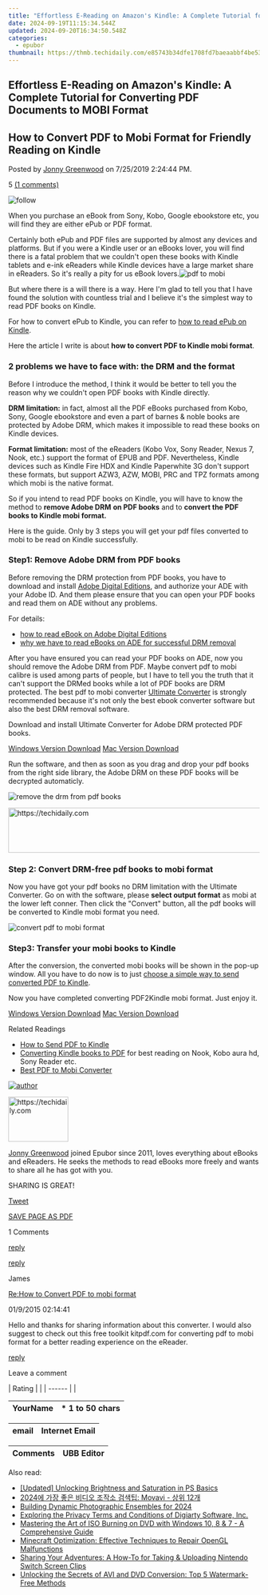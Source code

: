 ```yaml
---
title: "Effortless E-Reading on Amazon's Kindle: A Complete Tutorial for Converting PDF Documents to MOBI Format"
date: 2024-09-19T11:15:34.544Z
updated: 2024-09-20T16:34:50.548Z
categories:
  - epubor
thumbnail: https://thmb.techidaily.com/e85743b34dfe1708fd7baeaabbf4be530a9d0acc972c34955c94cad23467f1e0.jpg
---
```


## Effortless E-Reading on Amazon's Kindle: A Complete Tutorial for Converting PDF Documents to MOBI Format

## How to Convert PDF to Mobi Format for Friendly Reading on Kindle

Posted by [Jonny Greenwood](https://plus.google.com/u/0/+JonnyGreenwood999) on 7/25/2019 2:24:44 PM.

5 [(1 comments)](http://www.epubor.com/#comment-area) 

![follow](http://www.epubor.com/images/follow.png)

When you purchase an eBook from Sony, Kobo, Google ebookstore etc, you will find they are either ePub or PDF format.

Certainly both ePub and PDF files are supported by almost any devices and platforms. But if you were a Kindle user or an eBooks lover, you will find there is a fatal problem that we couldn't open these books with Kindle tablets and e-ink eReaders while Kindle devices have a large market share in eReaders. So it's really a pity for us eBook lovers.![pdf to mobi](https://epubor.com/images/uppic/pdf2mobi-1.png)

But where there is a will there is a way. Here I'm glad to tell you that I have found the solution with countless trial and I believe it's the simplest way to read PDF books on Kindle.

For how to convert ePub to Kindle, you can refer to [how to read ePub on Kindle](https://tools.techidaily.com/epubor/products/).

Here the article I write is about **how to convert PDF to Kindle mobi format**.

### 2 problems we have to face with: the DRM and the format

Before I introduce the method, I think it would be better to tell you the reason why we couldn't open PDF books with Kindle directly.

**DRM limitation:** in fact, almost all the PDF eBooks purchased from Kobo, Sony, Google ebookstore and even a part of barnes & noble books are protected by Adobe DRM, which makes it impossible to read these books on Kindle devices.

**Format limitation:** most of the eReaders (Kobo Vox, Sony Reader, Nexus 7, Nook, etc.) support the format of EPUB and PDF. Nevertheless, Kindle devices such as Kindle Fire HDX and Kindle Paperwhite 3G don't support these formats, but support AZW3, AZW, MOBI, PRC and TPZ formats among which mobi is the native format.

So if you intend to read PDF books on Kindle, you will have to know the method to **remove Adobe DRM** **on PDF books** and to **convert the PDF books to Kindle mobi format.** 

Here is the guide. Only by 3 steps you will get your pdf files converted to mobi to be read on Kindle successfully.

### Step1: Remove Adobe DRM from PDF books

Before removing the DRM protection from PDF books, you have to download and install [Adobe Digital Editions](http://www.adobe.com/products/digital-editions.html), and authorize your ADE with your Adobe ID. And them please ensure that you can open your PDF books and read them on ADE without any problems.

For details:

* [how to read eBook on Adobe Digital Editions](https://tools.techidaily.com/epubor/products/)
* [why we have to read eBooks on ADE for successful DRM removal](https://tools.techidaily.com/epubor/products/)

After you have ensured you can read your PDF books on ADE, now you should remove the Adobe DRM from PDF. Maybe convert pdf to mobi calibre is used among parts of people, but I have to tell you the truth that it can't support the DRMed books while a lot of PDF books are DRM protected. The best pdf to mobi converter [Ultimate Converter](https://tools.techidaily.com/epubor/ultimate/) is strongly recommended because it's not only the best ebook converter software but also the best DRM removal software.

Download and install Ultimate Converter for Adobe DRM protected PDF books.

[Windows Version Download](https://tools.techidaily.com/epubor/ultimate/) [Mac Version Download](https://tools.techidaily.com/epubor/ultimate/) 

Run the software, and then as soon as you drag and drop your pdf books from the right side library, the Adobe DRM on these PDF books will be decrypted automaticly.

![remove the drm from pdf books](http://www.epubor.com/images/uppic/pdf2mobi-3.png)

<!-- affiliate ads begin -->
<a href="https://aligracehair.sjv.io/c/5597632/2135375/19272" target="_top" id="2135375">
  <img src="//a.impactradius-go.com/display-ad/19272-2135375" border="0" alt="https://techidaily.com" width="728" height="90"/>
</a>
<img height="0" width="0" src="https://aligracehair.sjv.io/i/5597632/2135375/19272" style="position:absolute;visibility:hidden;" border="0" />
<!-- affiliate ads end -->

### Step 2: Convert DRM-free pdf books to mobi format

Now you have got your pdf books no DRM limitation with the Ultimate Converter. Go on with the software, please **select output format** as mobi at the lower left conner. Then click the "Convert" button, all the pdf books will be converted to Kindle mobi format you need.

![convert pdf to mobi format](http://www.epubor.com/images/uppic/pdf2mobi-4.jpg)

### Step3: Transfer your mobi books to Kindle

After the conversion, the converted mobi books will be shown in the pop-up window. All you have to do now is to just [choose a simple way to send converted PDF to Kindle](https://tools.techidaily.com/epubor/products/).

Now you have completed converting PDF2Kindle mobi format. Just enjoy it.

[Windows Version Download](https://tools.techidaily.com/epubor/ultimate/) [Mac Version Download](https://tools.techidaily.com/epubor/ultimate/) 

Related Readings

* [How to Send PDF to Kindle](https://tools.techidaily.com/epubor/products/)
[](https://tools.techidaily.com/epubor/products/)
* [](https://tools.techidaily.com/epubor/products/)[Converting Kindle books to PDF](https://tools.techidaily.com/epubor/products/) for best reading on Nook, Kobo aura hd, Sony Reader etc.
* [Best PDF to Mobi Converter](https://tools.techidaily.com/epubor/products/)
[](https://tools.techidaily.com/epubor/products/)
[](https://tools.techidaily.com/epubor/products/)

[](https://tools.techidaily.com/epubor/products/)

[](https://tools.techidaily.com/epubor/products/)

[![author](http://www.epubor.com/images/uppic/jonny.png)](https://tools.techidaily.com/epubor/products/)

<!-- affiliate ads begin -->
<a href="https://25home.pxf.io/c/5597632/2148636/16836" target="_top" id="2148636">
  <img src="//a.impactradius-go.com/display-ad/16836-2148636" border="0" alt="https://techidaily.com" width="120" height="90"/>
</a>
<img height="0" width="0" src="https://25home.pxf.io/i/5597632/2148636/16836" style="position:absolute;visibility:hidden;" border="0" />
<!-- affiliate ads end -->

[](https://tools.techidaily.com/epubor/products/)

[](https://tools.techidaily.com/epubor/products/)[Jonny Greenwood](https://plus.google.com/u/0/+JonnyGreenwood999) joined Epubor since 2011, loves everything about eBooks and eReaders. He seeks the methods to read eBooks more freely and wants to share all he has got with you.

SHARING IS GREAT!

[Tweet](https://twitter.com/share) 

[SAVE PAGE AS PDF](https://tools.techidaily.com/epubor/products/) 

1 Comments

[reply](https://tools.techidaily.com/epubor/products/) 

[reply](https://tools.techidaily.com/epubor/products/) 

James

[Re:How to Convert PDF to mobi format](https://tools.techidaily.com/epubor/products/)

01/9/2015 02:14:41

Hello and thanks for sharing information about this converter. I would also suggest to check out this free toolkit kitpdf.com for converting pdf to mobi format for a better reading experience on the eReader.

[reply](https://tools.techidaily.com/epubor/products/) 

Leave a comment

| Rating |  |
| ------ |  |

| YourName | \*  1 to 50 chars |
| -------- | ----------------- |

| email | Internet Email |
| ----- | -------------- |

| Comments | UBB Editor |
| -------- | ---------- |

<ins class="adsbygoogle"
     style="display:block"
     data-ad-format="autorelaxed"
     data-ad-client="ca-pub-7571918770474297"
     data-ad-slot="1223367746"></ins>

<ins class="adsbygoogle"
     style="display:block"
     data-ad-client="ca-pub-7571918770474297"
     data-ad-slot="8358498916"
     data-ad-format="auto"
     data-full-width-responsive="true"></ins>

<span class="atpl-alsoreadstyle">Also read:</span>
<div><ul>
<li><a href="https://some-skills.techidaily.com/updated-unlocking-brightness-and-saturation-in-ps-basics/"><u>[Updated] Unlocking Brightness and Saturation in PS Basics</u></a></li>
<li><a href="https://win-howtos.techidaily.com/2024-movavi-12/"><u>2024에 가장 좋은 비디오 조작소 검색팁: Movavi - 상위 12개</u></a></li>
<li><a href="https://fox-http.techidaily.com/building-dynamic-photographic-ensembles-for-2024/"><u>Building Dynamic Photographic Ensembles for 2024</u></a></li>
<li><a href="https://discover-amazing.techidaily.com/exploring-the-privacy-terms-and-conditions-of-digiarty-software-inc/"><u>Exploring the Privacy Terms and Conditions of Digiarty Software, Inc.</u></a></li>
<li><a href="https://discover-amazing.techidaily.com/mastering-the-art-of-iso-burning-on-dvd-with-windows-10-8-and-7-a-comprehensive-guide/"><u>Mastering the Art of ISO Burning on DVD with Windows 10, 8 & 7 - A Comprehensive Guide</u></a></li>
<li><a href="https://win-howtos.techidaily.com/minecraft-optimization-effective-techniques-to-repair-opengl-malfunctions/"><u>Minecraft Optimization: Effective Techniques to Repair OpenGL Malfunctions</u></a></li>
<li><a href="https://tech-renaissance.techidaily.com/sharing-your-adventures-a-how-to-for-taking-and-uploading-nintendo-switch-screen-clips/"><u>Sharing Your Adventures: A How-To for Taking & Uploading Nintendo Switch Screen Clips</u></a></li>
<li><a href="https://discover-amazing.techidaily.com/unlocking-the-secrets-of-avi-and-dvd-conversion-top-5-watermark-free-methods/"><u>Unlocking the Secrets of AVI and DVD Conversion: Top 5 Watermark-Free Methods</u></a></li>
</ul></div>

